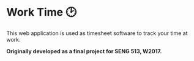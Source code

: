 # Work Time :clock2:

This web application is used as timesheet software to track your time at work.

__Originally developed as a final project for SENG 513, W2017.__
